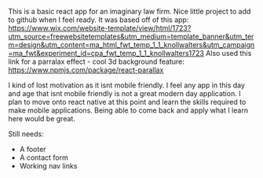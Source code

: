This is a basic react app for an imaginary law firm. Nice little project to add to github when I feel ready.
It was based off of this app:
https://www.wix.com/website-template/view/html/1723?utm_source=freewebsitetemplates&utm_medium=template_banner&utm_term=design&utm_content=ma_html_fwt_temp_1_1_knollwalters&utm_campaign=ma_fwt&experiment_id=cpa_fwt_temp_1_1_knollwalters1723
Also used this link for a parralax effect - cool 3d background feature:
https://www.npmjs.com/package/react-parallax

I kind of lost motivation as it isnt mobile friendly. I feel any app in this day and age that isnt mobile friendly
is not a great modern day application. I plan to move onto react native at this point and learn the skills required
to make mobile applications. Being able to come back and apply what I learn here would be great. 

Still needs:
- A footer
- A contact form
- Working nav links